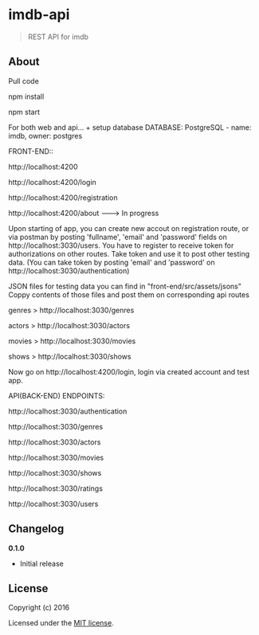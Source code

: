 # imdb-api

> REST API for imdb

## About

Pull code

npm install

npm start


For both web and api... + setup database
DATABASE: PostgreSQL - name: imdb, owner: postgres


FRONT-END::

http://localhost:4200

http://localhost:4200/login

http://localhost:4200/registration

http://localhost:4200/about   ---> In progress

Upon starting of app, you can create new accout on registration route, or via postman by posting 'fullname', 'email' and 'password' fields on http://localhost:3030/users.
You have to register to receive token for authorizations on other routes. 
Take token and use it to post other testing data.  (You can take token by posting 'email' and 'password' on http://localhost:3030/authentication)

JSON files for testing data you can find in "front-end/src/assets/jsons"
Coppy contents of those files and post them on corresponding api routes

genres > http://localhost:3030/genres

actors > http://localhost:3030/actors

movies > http://localhost:3030/movies

shows  > http://localhost:3030/shows

Now go on http://localhost:4200/login, login via created account and test app.


API(BACK-END) ENDPOINTS:

http://localhost:3030/authentication

http://localhost:3030/genres

http://localhost:3030/actors

http://localhost:3030/movies

http://localhost:3030/shows

http://localhost:3030/ratings

http://localhost:3030/users


## Changelog

__0.1.0__

- Initial release

## License

Copyright (c) 2016

Licensed under the [MIT license](LICENSE).
